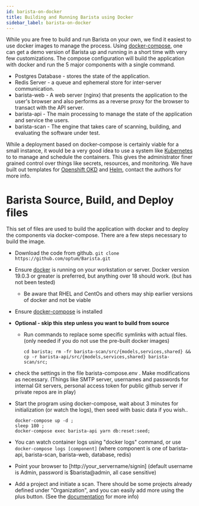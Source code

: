 ```yaml
---
id: barista-on-docker
title: Building and Running Barista using Docker
sidebar_label: barista-on-docker
---
```



While you are free to build and run Barista on your own, we find it easiest to use docker images to manage the process.  Using [docker-compose](https://docs.docker.com/compose/), one can get a demo version of Barista up and running in a short time with very few customizations.
The compose configuration will build the application with docker and  run the 5 major components with a single command.
- Postgres Database - stores the state of the application.
- Redis Server - a queue and ephemeral store for inter-server communication.
- barista-web - A web server (nginx) that presents the application to the user's browser and also performs as a reverse proxy for the browser to transact with the API server.
- barista-api - The main processing to manage the state of the application and service the users.
- barista-scan - The engine that takes care of scanning, building, and evaluating the software under test.

While a deployment based on docker-compose is certainly viable for a small instance, it would be a very good idea to use a system like [Kubernetes](https://kubernetes.io/) to to manage and schedule the containers.  This gives the administrator finer grained control over things like secrets, resources, and monitoring.  We have built out templates for [Openshift OKD](https://www.okd.io/) and [Helm](https://helm.sh/), contact the authors for more info.

# Barista Source, Build, and Deploy files

This set of files are used to build the application with docker and to deploy the components via docker-compose.  There are a few steps necessary to build the image.
- Download the code from github.
   `git clone https://github.com/optum/Barista.git`
- Ensure [docker](https://docs.docker.com/install/) is running on your workstation or server.  Docker version 19.0.3 or greater is preferred, but anything over 18 should work.  (but has not been tested)
  - Be aware that RHEL and CentOs and others may ship earlier versions of docker and not be viable
- Ensure [docker-compose](https://docs.docker.com/compose/install/) is installed
- **Optional - skip this step unless you want to build from source**
  - Run commands to replace some specific symlinks with actual files.  (only needed if you do not use the pre-built docker images)

    `cd barista;
    rm -fr barista-scan/src/{models,services,shared} &&
    cp -r barista-api/src/{models,services,shared} barista-scan/src;
    `

- check the settings in the file barista-compose.env .  Make modifications as necessary.  (Things like SMTP server, usernames and passwords for internal Git servers, personal access token for public github server if private repos are in play)
- Start the program using docker-compose, wait about 3 minutes for initialization (or watch the logs), then seed with basic data if you wish..

      docker-compose up -d ;
      sleep 180 ;
      docker-compose exec barista-api yarn db:reset:seed;
- You can watch container logs using "docker logs" command, or use
`docker-compose logs [component]`  (where component is one of barista-api, barista-scan, barista-web, database, redis)

- Point your browser to [http://your_servername/signin] (default username is Admin, password is $barista@admin, all case sensitive)
- Add a project and initiate a scan.  There should be some projects already defined under "Organization", and you can easily add more using the plus button.  (See the [documentation](overview) for more info)
